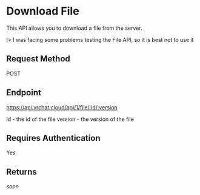 # Download File

This API allows you to download a file from the server.

!> I was facing some problems testing the File API, so it is best not to use it

## Request Method 
POST

## Endpoint
https://api.vrchat.cloud/api/1/file/:id/:version

id - the id of the file
version - the version of the file

## Requires Authentication
Yes

## Returns

*soon*